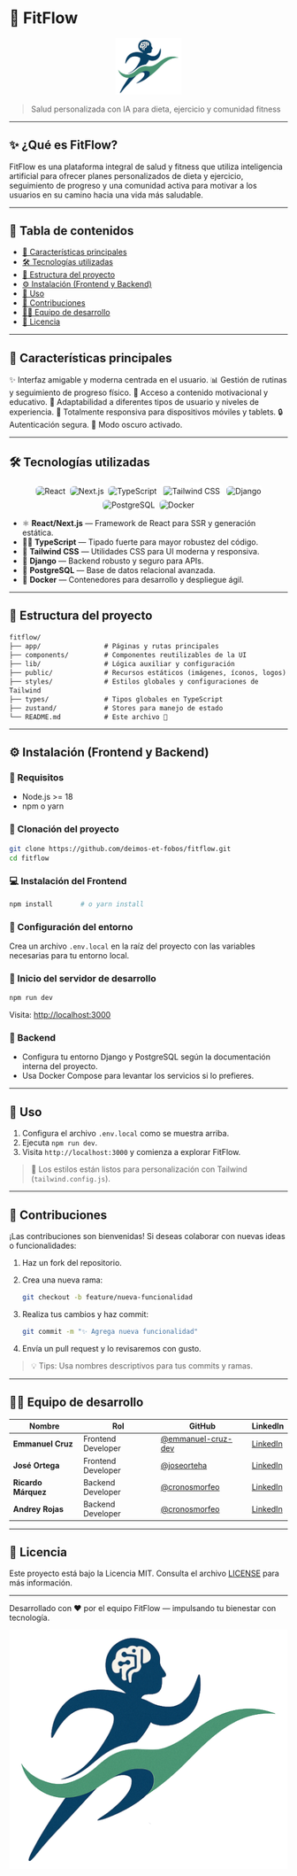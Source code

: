 # 💪 FitFlow

<p align="center">
  <img src="frontend/code/src/assets/logo.png" alt="FitFlow Logo" width="120" />
</p>

> Salud personalizada con IA para dieta, ejercicio y comunidad fitness

---

## ✨ ¿Qué es FitFlow?
FitFlow es una plataforma integral de salud y fitness que utiliza inteligencia artificial para ofrecer planes personalizados de dieta y ejercicio, seguimiento de progreso y una comunidad activa para motivar a los usuarios en su camino hacia una vida más saludable.

---

## 🧭 Tabla de contenidos

* [🚀 Características principales](#características-principales)
* [🛠️ Tecnologías utilizadas](#tecnologías-utilizadas)
* [📁 Estructura del proyecto](#estructura-del-proyecto)
* [⚙️ Instalación (Frontend y Backend)](#instalación-frontend-y-backend)
* [🧪 Uso](#uso)
* [🤝 Contribuciones](#contribuciones)
* [👨‍💻 Equipo de desarrollo](#equipo-de-desarrollo)
* [📄 Licencia](#licencia)

---

## 🚀 Características principales

✨ Interfaz amigable y moderna centrada en el usuario.
📊 Gestión de rutinas y seguimiento de progreso físico.
🎯 Acceso a contenido motivacional y educativo.
🧘 Adaptabilidad a diferentes tipos de usuario y niveles de experiencia.
📱 Totalmente responsiva para dispositivos móviles y tablets.
🔒 Autenticación segura.
🌙 Modo oscuro activado.

---

## 🛠️ Tecnologías utilizadas

<div align="center">
  <img src="https://cdn.jsdelivr.net/gh/devicons/devicon/icons/react/react-original.svg" height="40" alt="React" style="background:white; border-radius:8px; padding:2px;" />
  <img src="https://cdn.jsdelivr.net/gh/devicons/devicon/icons/nextjs/nextjs-original.svg" height="40" alt="Next.js" style="background:white; border-radius:8px; padding:2px;" />
  <img src="https://cdn.jsdelivr.net/gh/devicons/devicon/icons/typescript/typescript-original.svg" height="40" alt="TypeScript" style="background:white; border-radius:8px; padding:2px;" />
  <img src="https://cdn.jsdelivr.net/npm/simple-icons@v9/icons/tailwindcss.svg" height="40" alt="Tailwind CSS" style="background:white; border-radius:8px; padding:6px;" />
  <img src="https://cdn.jsdelivr.net/gh/devicons/devicon/icons/django/django-plain.svg" height="40" alt="Django" style="background:white; border-radius:8px; padding:2px;" />
  <img src="https://cdn.jsdelivr.net/gh/devicons/devicon/icons/postgresql/postgresql-original.svg" height="40" alt="PostgreSQL" style="background:white; border-radius:8px; padding:2px;" />
  <img src="https://cdn.jsdelivr.net/gh/devicons/devicon/icons/docker/docker-original.svg" height="40" alt="Docker" style="background:white; border-radius:8px; padding:2px;" />
</div>

* ⚛️ **React/Next.js** — Framework de React para SSR y generación estática.
* 🧑‍💻 **TypeScript** — Tipado fuerte para mayor robustez del código.
* 🎨 **Tailwind CSS** — Utilidades CSS para UI moderna y responsiva.
* 🐍 **Django** — Backend robusto y seguro para APIs.
* 🐘 **PostgreSQL** — Base de datos relacional avanzada.
* 🐳 **Docker** — Contenedores para desarrollo y despliegue ágil.

---

## 📁 Estructura del proyecto

```
fitflow/
├── app/                # Páginas y rutas principales
├── components/         # Componentes reutilizables de la UI
├── lib/                # Lógica auxiliar y configuración
├── public/             # Recursos estáticos (imágenes, íconos, logos)
├── styles/             # Estilos globales y configuraciones de Tailwind
├── types/              # Tipos globales en TypeScript
├── zustand/            # Stores para manejo de estado
└── README.md           # Este archivo 🧾
```

---

## ⚙️ Instalación (Frontend y Backend)

### 🔧 Requisitos

* Node.js >= 18
* npm o yarn

### 🔌 Clonación del proyecto

```bash
git clone https://github.com/deimos-et-fobos/fitflow.git
cd fitflow
```

### 💻 Instalación del Frontend

```bash
npm install       # o yarn install
```

### 🔐 Configuración del entorno

Crea un archivo `.env.local` en la raíz del proyecto con las variables necesarias para tu entorno local.

### 🚀 Inicio del servidor de desarrollo

```bash
npm run dev
```

Visita: [http://localhost:3000](http://localhost:3000)

### 🔧 Backend

* Configura tu entorno Django y PostgreSQL según la documentación interna del proyecto.
* Usa Docker Compose para levantar los servicios si lo prefieres.

---

## 🧪 Uso

1. Configura el archivo `.env.local` como se muestra arriba.
2. Ejecuta `npm run dev`.
3. Visita `http://localhost:3000` y comienza a explorar FitFlow.

> 🎨 Los estilos están listos para personalización con Tailwind (`tailwind.config.js`).

---

## 🤝 Contribuciones

¡Las contribuciones son bienvenidas! Si deseas colaborar con nuevas ideas o funcionalidades:

1. Haz un fork del repositorio.
2. Crea una nueva rama:

   ```bash
   git checkout -b feature/nueva-funcionalidad
   ```
3. Realiza tus cambios y haz commit:

   ```bash
   git commit -m "✨ Agrega nueva funcionalidad"
   ```
4. Envía un pull request y lo revisaremos con gusto.

> 💡 Tips: Usa nombres descriptivos para tus commits y ramas.

---

## 👨‍💻 Equipo de desarrollo

| Nombre              | Rol                | GitHub                                                     | LinkedIn                                                          |
| ------------------- | ------------------ | ---------------------------------------------------------- | ----------------------------------------------------------------- |
| **Emmanuel Cruz**   | Frontend Developer | [@emmanuel-cruz-dev](https://github.com/emmanuel-cruz-dev) | [LinkedIn](https://www.linkedin.com/in/emmanuel-cruz-dev/)        |
| **José Ortega**     | Frontend Developer | [@joseorteha](https://github.com/joseorteha)               | [LinkedIn](https://www.linkedin.com/in/jose-orteg4)               |
| **Ricardo Márquez** | Backend Developer  | [@cronosmorfeo](https://github.com/cronosmorfeo)           | [LinkedIn](https://www.linkedin.com/in/ricardo-marquez-turiello/) |
| **Andrey Rojas**    | Backend Developer  | [@cronosmorfeo](https://github.com/cronosmorfeo)           | [LinkedIn](https://www.linkedin.com/in/andreyrojasdelgado/)       |

---

## 📄 Licencia

Este proyecto está bajo la Licencia MIT. Consulta el archivo [LICENSE](./LICENSE) para más información.

---

Desarrollado con ❤️ por el equipo FitFlow — impulsando tu bienestar con tecnología.

![FitFlow Logo](frontend/code/src/assets/logo.png)
